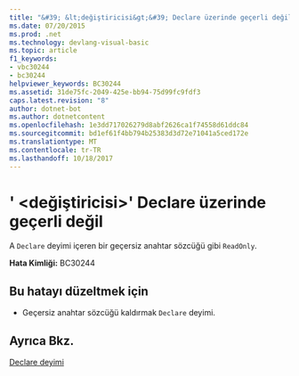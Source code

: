 ```yaml
---
title: "&#39; &lt;değiştiricisi&gt;&#39; Declare üzerinde geçerli değil"
ms.date: 07/20/2015
ms.prod: .net
ms.technology: devlang-visual-basic
ms.topic: article
f1_keywords:
- vbc30244
- bc30244
helpviewer_keywords: BC30244
ms.assetid: 31de75fc-2049-425e-bb94-75d99fc9fdf3
caps.latest.revision: "8"
author: dotnet-bot
ms.author: dotnetcontent
ms.openlocfilehash: 1e3dd717026279d8abf2626ca1f74558d61ddc84
ms.sourcegitcommit: bd1ef61f4bb794b25383d3d72e71041a5ced172e
ms.translationtype: MT
ms.contentlocale: tr-TR
ms.lasthandoff: 10/18/2017
---
```

# <a name="39ltmodifiergt39-is-not-valid-on-a-declare"></a>&#39; &lt;değiştiricisi&gt;&#39; Declare üzerinde geçerli değil
A `Declare` deyimi içeren bir geçersiz anahtar sözcüğü gibi `ReadOnly`.  
  
 **Hata Kimliği:** BC30244  
  
## <a name="to-correct-this-error"></a>Bu hatayı düzeltmek için  
  
-   Geçersiz anahtar sözcüğü kaldırmak `Declare` deyimi.  
  
## <a name="see-also"></a>Ayrıca Bkz.  
 [Declare deyimi](../../visual-basic/language-reference/statements/declare-statement.md)
